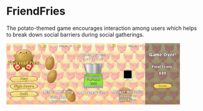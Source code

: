 # FriendFries

The potato-themed game encourages interaction among users which helps to break down social barriers during social gatherings.

<img src="images/Gameplay1.png" width="18%" align="left">
<img src="images/Gameplay2.png" width="18%" align="left">
<img src="images/Gameplay3.png" width="18%" align="left">
<img src="images/Gameplay4.png" width="18%" align="left">
<img src="images/Gameplay5.png" width="18%">
